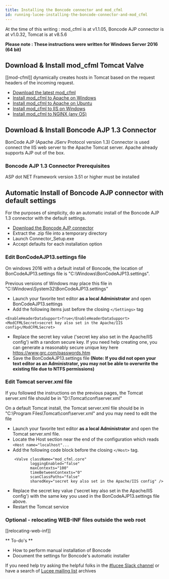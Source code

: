 ```yaml
---
title: Installing the Boncode connector and mod_cfml
id: running-lucee-installing-the-boncode-connector-and-mod_cfml
---
```


At the time of this writing : mod_cfml is at v1.1.05, Boncode AJP connector is at v1.0.32, Tomcat is at v8.5.6

**Please note : These instructions were written for Windows Server 2016 (64 bit)**

## Download & Install mod_cfml Tomcat Valve

[[mod-cfml]] dynamically creates hosts in Tomcat based on the request headers of the incoming request.

* [Download the latest mod_cfml](https://viviotech.github.io/mod_cfml/download.html)
* [Install mod_cfml to Apache on Windows](https://viviotech.github.io/mod_cfml/install-win-apache.html)
* [Install mod_cfml to Apache on Ubuntu](https://viviotech.github.io/mod_cfml/install-lin-ubuntu.html)
* [Install mod_cfml to IIS on Windows](https://viviotech.github.io/mod_cfml/install-win-iis.html)
* [Install mod_cfml to NGINX (any OS)](https://viviotech.github.io/mod_cfml/install-nginx.html)

## Download & Install Boncode AJP 1.3 Connector

BonCode AJP (Apache JServ Protocol version 1.3) Connector is used connect the IIS web server to the Apache Tomcat server.  Apache already supports AJP out of the box.

### Boncode AJP 1.3 Connector Prerequisites ###

ASP dot NET Framework version 3.51 or higher must be installed

## Automatic Install of Boncode AJP connector with default settings ##

For the purposes of simplicity, do an automatic install of the Boncode AJP 1.3 connector with the default settings.

* [Download the Boncode AJP connector](http://www.boncode.net/boncode-connector)
* Extract the .zip file into a temporary directory
* Launch Connector_Setup.exe
* Accept defaults for each installation option

### Edit BonCodeAJP13.settings file ###

On windows 2016 with a default install of Boncode, the location of BonCodeAJP13.settings file is "C:\Windows\BonCodeAJP13.settings".

Previous versions of Windows may place this file in "C:\Windows\System32\BonCodeAJP13.settings"

* Launch your favorite text editor **as a local Administrator** and open BonCodeAJP13.settings
* Add the following items just before the closing `</Settings>` tag

```
<EnableHeaderDataSupport>True</EnableHeaderDataSupport>
<ModCFMLSecret>secret key also set in the Apache/IIS config</ModCFMLSecret>
```

* Replace the secret key value  ('secret key also set in the Apache/IIS config') with a random secure key.  If you need help creating one, you can generate a reasonably secure unique key here https://www.grc.com/passwords.htm
* Save the BonCodeAJP13.settings file **(Note: If you did not open your text editor as an Administrator, you may not be able to overwrite the existing file due to NTFS permissions)**

### Edit Tomcat server.xml file ###

If you followed the instructions on the previous pages, the Tomcat server.xml file should be in "D:\Tomcat\conf\server.xml"

On a default Tomcat install, the Tomcat server.xml file should be in "C:\Program Files\Tomcat\conf\server.xml" and you may need to edit the file

* Launch your favorite text editor **as a local Administrator** and open the Tomcat server.xml file.
* Locate the Host section near the end of the configuration which reads `<Host name="localhost"...`
* Add the following code block before the closing `</Host>` tag.

```
    <Valve className="mod_cfml.core"
		   loggingEnabled="false"
		   maxContexts="100"
		   timeBetweenContexts="0"
		   scanClassPaths="false"
		   sharedKey="secret key also set in the Apache/IIS config" />
```

* Replace the secret key value  ('secret key also set in the Apache/IIS config') with the same key you used in the BonCodeAJP13.settings file above.
* Restart the Tomcat service

### Optional - relocating WEB-INF files outside the web root ###

[[relocating-web-inf]]

** To-do's **

* How to perform manual installation of Boncode
* Document the settings for Boncode's automatic installer

If you need help try asking the helpful folks in the [#lucee Slack channel](http://cfml-slack.herokuapp.com) or have a search of [Lucee mailing list](https://dev.lucee.org) archives
